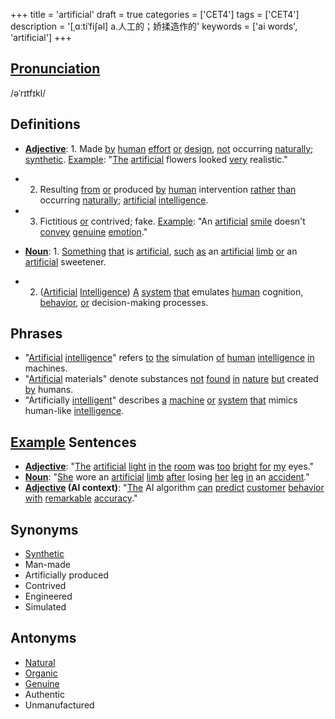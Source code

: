 +++
title = 'artificial'
draft = true
categories = ['CET4']
tags = ['CET4']
description = '[ˌɑːtiˈfi∫əl] a.人工的；娇揉造作的'
keywords = ['ai words', 'artificial']
+++

## [Pronunciation](/en/post/pronunciation/)
/əˈrɪtfɪkl/

## Definitions
- **[Adjective](/en/post/adjective/)**: 1. Made [by](/en/post/by/) [human](/en/post/human/) [effort](/en/post/effort/) [or](/en/post/or/) [design](/en/post/design/), [not](/en/post/not/) occurring [naturally](/en/post/naturally/); [synthetic](/en/post/synthetic/). [Example](/en/post/example/): "[The](/en/post/the/) [artificial](/en/post/artificial/) flowers looked [very](/en/post/very/) realistic."
- 2. Resulting [from](/en/post/from/) [or](/en/post/or/) produced [by](/en/post/by/) [human](/en/post/human/) intervention [rather](/en/post/rather/) [than](/en/post/than/) occurring [naturally](/en/post/naturally/); [artificial](/en/post/artificial/) [intelligence](/en/post/intelligence/).
- 3. Fictitious [or](/en/post/or/) contrived; fake. [Example](/en/post/example/): "An [artificial](/en/post/artificial/) [smile](/en/post/smile/) doesn't [convey](/en/post/convey/) [genuine](/en/post/genuine/) [emotion](/en/post/emotion/)."

- **[Noun](/en/post/noun/)**: 1. [Something](/en/post/something/) [that](/en/post/that/) is [artificial](/en/post/artificial/), [such](/en/post/such/) [as](/en/post/as/) an [artificial](/en/post/artificial/) [limb](/en/post/limb/) [or](/en/post/or/) an [artificial](/en/post/artificial/) sweetener.
- 2. ([Artificial](/en/post/artificial/) [Intelligence](/en/post/intelligence/)) [A](/en/post/a/) [system](/en/post/system/) [that](/en/post/that/) emulates [human](/en/post/human/) cognition, [behavior](/en/post/behavior/), [or](/en/post/or/) decision-making processes.

## Phrases
- "[Artificial](/en/post/artificial/) [intelligence](/en/post/intelligence/)" refers [to](/en/post/to/) [the](/en/post/the/) simulation [of](/en/post/of/) [human](/en/post/human/) [intelligence](/en/post/intelligence/) [in](/en/post/in/) machines.
- "[Artificial](/en/post/artificial/) materials" denote substances [not](/en/post/not/) [found](/en/post/found/) [in](/en/post/in/) [nature](/en/post/nature/) [but](/en/post/but/) created [by](/en/post/by/) humans.
- "Artificially [intelligent](/en/post/intelligent/)" describes [a](/en/post/a/) [machine](/en/post/machine/) [or](/en/post/or/) [system](/en/post/system/) [that](/en/post/that/) mimics human-like [intelligence](/en/post/intelligence/).

## [Example](/en/post/example/) Sentences
- **[Adjective](/en/post/adjective/)**: "[The](/en/post/the/) [artificial](/en/post/artificial/) [light](/en/post/light/) [in](/en/post/in/) [the](/en/post/the/) [room](/en/post/room/) was [too](/en/post/too/) [bright](/en/post/bright/) [for](/en/post/for/) [my](/en/post/my/) eyes."
- **[Noun](/en/post/noun/)**: "[She](/en/post/she/) wore an [artificial](/en/post/artificial/) [limb](/en/post/limb/) [after](/en/post/after/) losing [her](/en/post/her/) [leg](/en/post/leg/) [in](/en/post/in/) an [accident](/en/post/accident/)."
- **[Adjective](/en/post/adjective/) (AI context)**: "[The](/en/post/the/) AI algorithm [can](/en/post/can/) [predict](/en/post/predict/) [customer](/en/post/customer/) [behavior](/en/post/behavior/) [with](/en/post/with/) [remarkable](/en/post/remarkable/) [accuracy](/en/post/accuracy/)."

## Synonyms
- [Synthetic](/en/post/synthetic/)
- Man-made
- Artificially produced
- Contrived
- Engineered
- Simulated

## Antonyms
- [Natural](/en/post/natural/)
- [Organic](/en/post/organic/)
- [Genuine](/en/post/genuine/)
- Authentic
- Unmanufactured
